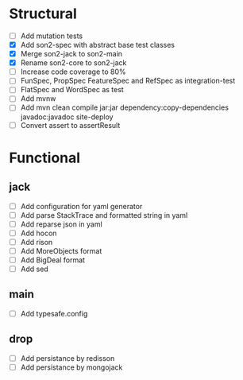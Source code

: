 # Structural
- [ ] Add mutation tests
- [x] Add son2-spec with abstract base test classes
- [x] Merge son2-jack to son2-main
- [x] Rename son2-core to son2-jack
- [ ] Increase code coverage to 80%
- [ ] FunSpec, PropSpec FeatureSpec and RefSpec as integration-test
- [ ] FlatSpec and WordSpec as test
- [ ] Add mvnw
- [ ] Add mvn clean compile jar:jar dependency:copy-dependencies javadoc:javadoc site-deploy
- [ ] Convert assert to assertResult

# Functional
## jack
- [ ] Add configuration for yaml generator
- [ ] Add parse StackTrace and formatted string in yaml
- [ ] Add reparse json in yaml
- [ ] Add hocon
- [ ] Add rison
- [ ] Add MoreObjects format
- [ ] Add BigDeal format
- [ ] Add sed
## main
- [ ] Add typesafe.config
## drop
- [ ] Add persistance by redisson
- [ ] Add persistance by mongojack
